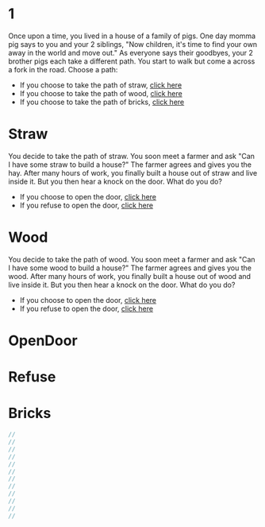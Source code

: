 # 1

Once upon a time, you lived in a house of a family of pigs.  One day momma pig says to you and your 2 siblings, "Now children, it's time to find your own away in the world and move out."  As everyone says their goodbyes, your 2 brother pigs each take a different path.  You start to walk but come a across a fork in the road.  Choose a path:
- If you choose to take the path of straw, [click here](#Straw)
- If you choose to take the path of wood, [click here](#Wood)
- If you choose to take the path of bricks, [click here](#Bricks)

# Straw
You decide to take the path of straw.  You soon meet a farmer and ask "Can I have some straw to build a house?"  The farmer agrees and gives you the hay.  After many hours of work, you finally built a house out of straw and live inside it.  But you then hear a knock on the door.  What do you do?
- If you choose to open the door, [click here](#OpenDoor)
- If you refuse to open the door, [click here](#Refuse)

# Wood
You decide to take the path of wood.  You soon meet a farmer and ask "Can I have some wood to build a house?"  The farmer agrees and gives you the wood.  After many hours of work, you finally built a house out of wood and live inside it.  But you then hear a knock on the door.  What do you do?
- If you choose to open the door, [click here](#OpenDoor)
- If you refuse to open the door, [click here](#refuse)

# OpenDoor

# Refuse

# Bricks
```js
//
//
//
//
//
//
//
//
//
//
//
//
```